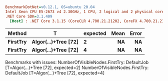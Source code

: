 ``` ini

BenchmarkDotNet=v0.12.1, OS=ubuntu 20.04
Intel Xeon CPU E5-2673 v4 2.30GHz, 1 CPU, 2 logical and 2 physical cores
.NET Core SDK=3.1.409
  [Host] : .NET Core 3.1.15 (CoreCLR 4.700.21.21202, CoreFX 4.700.21.21402), X64 RyuJIT


```
|   Method |                    T | expected | Mean | Error |
|--------- |--------------------- |--------- |-----:|------:|
| **FirstTry** | **Algor(...)+Tree [72]** |        **2** |   **NA** |    **NA** |
| **FirstTry** | **Algor(...)+Tree [72]** |        **4** |   **NA** |    **NA** |

Benchmarks with issues:
  NumberOfVisibleNodes.FirstTry: DefaultJob [T=Algor(...)+Tree [72], expected=2]
  NumberOfVisibleNodes.FirstTry: DefaultJob [T=Algor(...)+Tree [72], expected=4]
